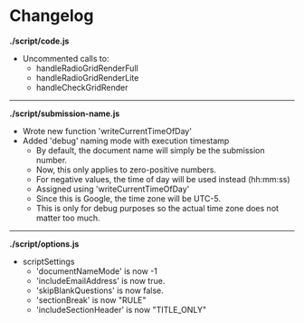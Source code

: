 # Changelog

**./script/code.js**
* Uncommented calls to:
	* handleRadioGridRenderFull
	* handleRadioGridRenderLite
	* handleCheckGridRender

---

**./script/submission-name.js**
* Wrote new function 'writeCurrentTimeOfDay'
* Added 'debug' naming mode with execution timestamp
	* By default, the document name will simply be the submission number.
	* Now, this only applies to zero-positive numbers.
	* For negative values, the time of day will be used instead (hh:mm:ss)
	* Assigned using 'writeCurrentTimeOfDay'
	* Since this is Google, the time zone will be UTC-5.
	* This is only for debug purposes so the actual time zone does not matter too much.

---

**./script/options.js**
* scriptSettings
	* 'documentNameMode' is now -1
	* 'includeEmailAddress' is now true.
	* 'skipBlankQuestions' is now false.
	* 'sectionBreak' is now "RULE"
	* 'includeSectionHeader' is now "TITLE_ONLY"
